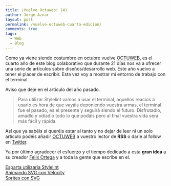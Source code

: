 ```yaml
---
title: ¡Vuelve Octuweb! (4)
author: Jorge Aznar
layout: post
permalink: /vuelve-octuweb-cuarta-edicion/
comments: true
tags:
  - Web
  - Blog
---
```


Como ya viene siendo costumbre en octubre vuelve
[OCTUWEB](http://octuweb.com), es el cuarto año de este blog
colaborativo que durante 21 días nos va a ofrecer una serie de artículos
sobre diseños/desarrollo web. Este año vuelvo a tener el placer de
escribir. Esta vez voy a mostrar mi entorno de trabajo con el terminal.

<!--more-->

Aviso que deje en el artículo del año pasado.

> Para utilizar Stylelint vamos a usar el terminal, aquellos reacios a
> usarlo es hora de que vayáis deponiendo vuestra armas, el terminal fue
> el pasado, es el presente y seguirá siendo el futuro. Disfrutadlo,
> amadlo y odiadlo todo lo que podáis pero al final vuestra vida sera
> más fácil y rápida.

Así que ya sabéis si queréis estar al tanto y no dejar de leer ni un
solo artículo podéis añadir [OCTUWEB](http://octuweb.com) a vuestro
lector de **RSS** o darle al follow en
[Twitter](http://twitter.com/octuweb).

Ya por último agradecer el esfuerzo y el tiempo dedicado a esta **gran
idea** a su creador [Felix Ortega](https://twitter.com/flodar) y a toda
la gente que escribe en el.

[Esparta utilizaría
Stylelint](https://octuweb.com/esparta-utilizaria-stylelint/) \
 [Animando SVG con
Velocity](https://octuweb.com/animando-svg-velocityjs/) \
 [Sprites con SVG](https://octuweb.com/sprites-con-svg/)
